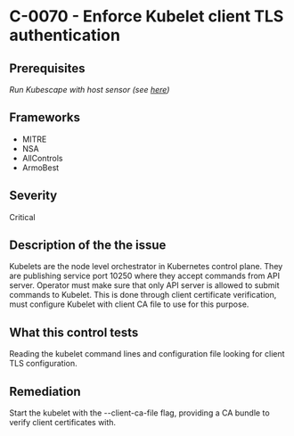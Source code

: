 # C-0070 - Enforce Kubelet client TLS authentication

## Prerequisites
 *Run Kubescape with host sensor (see [here](https://hub.armo.cloud/docs/host-sensor))*
 
## Frameworks
* MITRE
* NSA
* AllControls
* ArmoBest
 
## Severity
Critical

## Description of the the issue
Kubelets are the node level orchestrator in Kubernetes control plane. They are publishing service port 10250 where they accept commands from API server. Operator must make sure that only API server is allowed to submit commands to Kubelet. This is done through client certificate verification, must configure Kubelet with client CA file to use for this purpose.
 
## What this control tests 
Reading the kubelet command lines and configuration file looking for client TLS configuration.
 
## Remediation
Start the kubelet with the --client-ca-file flag, providing a CA bundle to verify client certificates with.
 
